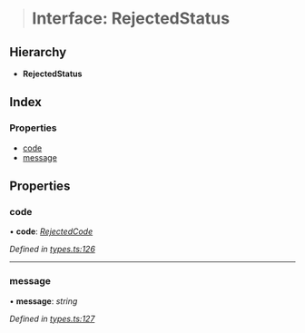 > # Interface: RejectedStatus

## Hierarchy

* **RejectedStatus**

## Index

### Properties

* [code](_types_.rejectedstatus.md#code)
* [message](_types_.rejectedstatus.md#message)

## Properties

###  code

• **code**: *[RejectedCode](../enums/_types_.rejectedcode.md)*

*Defined in [types.ts:126](https://github.com/0xProject/0x-mesh/blob/7038c73/rpc/clients/typescript/src/types.ts#L126)*

___

###  message

• **message**: *string*

*Defined in [types.ts:127](https://github.com/0xProject/0x-mesh/blob/7038c73/rpc/clients/typescript/src/types.ts#L127)*